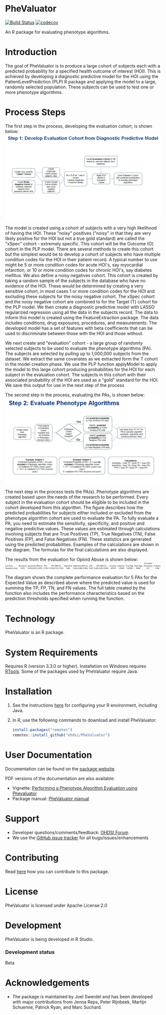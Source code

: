 PheValuator
===========

[![Build Status](https://github.com/OHDSI/PheValuator/workflows/R-CMD-check/badge.svg)](https://github.com/OHDSI/PheValuator/actions?query=workflow%3AR-CMD-check) [![codecov](https://codecov.io/gh/OHDSI/PheValuator/branch/main/graph/badge.svg?token=BVneSqi2IO)](https://codecov.io/gh/OHDSI/PheValuator)

An R package for evaluating phenotype algorithms.


Introduction
============

The goal of PheValuator is to produce a large cohort of subjects each with a predicted probability for a specified health outcome of interest (HOI).  This is achieved by developing a diagnostic predictive model for the HOI using the PatientLevelPrediction (PLP) R package and applying the model to a large, randomly selected population.  These subjects can be used to test one or more phenotype algorithms.  

Process Steps
=============
The first step in the process, developing the evaluation cohort, is shown below:
![](https://github.com/OHDSI/PheValuator/raw/main/vignettes/Figure1.png)

The model is created using a cohort of subjects with a very high likelihood of having the HOI. These "noisy" positives ("noisy" in that they are very likely positive for the HOI but not a true gold standard) are called the "xSpec" cohort - extremely specific.  This cohort will be the Outcome (O) cohort in the PLP model.  There are several methods to create this cohort but the simplest would be to develop a cohort of subjects who have multiple condition codes for the HOI in their patient record.  A typical number to use might be 5 or more condition codes for acute HOI's, say myocardial infarction, or 10 or more condition codes for chronic HOI's, say diabetes mellitus. We also define a noisy negatives cohort.  This cohort is created by taking a random sample of the subjects in the database who have no evidence of the HOI.  These would be determined by creating a very sensitive cohort, in most cases 1 or more condition codes for the HOI and excluding these subjects for the noisy negative cohort.  The xSpec cohort and the noisy negative cohort are combined to for the Target (T) cohort for the PLP model.  We then create a diagnostic predictive model with LASSO regularized regression using all the data in the subjects record. The data to inform this model is created using the FeatureExtraction package.  The data includes conditions, drug exposures, procedures, and measurements.  The developed model has a set of features with beta coefficients that can be used to discriminate between those with the HOI and those without.

We next create and "evaluation" cohort - a large group of randomly selected subjects to be used to evaluate the phenotype algorithms (PA). The subjects are selected by pulling up to 1,000,000 subjects from the dataset.  We extract the same covariates as we extracted form the T cohort in the model creation phase.  We use the PLP function applyModel to apply the model to this large cohort producing probabilities for the HOI for each subject in the evaluation cohort.  The subjects in this cohort with their associated probability of the HOI are used as a "gold" standard for the HOI. We save this output for use in the next step of the process

The second step in the process, evaluating the PAs, is shown below:
![](https://github.com/OHDSI/PheValuator/raw/main/vignettes/Figure2.png)

The next step in the process tests the PA(s).  Phenotype algorithms are created based upon the needs of the research to be performed.  Every subject in the evaluation cohort should be eligible to be included in the cohort developed from this algorithm.  The figure describes how the predicted probabilities for subjects either included or excluded from the phenotype algorithm cohort are used to evaluate the PA.  To fully evaluate a PA, you need to estimate the sensitivity, specificity, and positive and negative predictive values.  These values are estimated through calculations involving subjects that are True Positives (TP), True Negatives (TN), False Positives (FP), and False Negatives (FN).  These statistics are generated using the predicted probabilities.  Examples of the calculations are shown in the diagram.  The formulas for the final calculations are also displayed.

The results from the evaluation for Opioid Abuse is shown below:
![](https://github.com/OHDSI/PheValuator/raw/main/vignettes/Figure3.png)

The diagram shows the complete performance evaluation for 5 PAs for the Expected Value as described above where the predicted value is used for summing the TP, FP, TN, and FN values.  The full table created by the function also includes the performance characteristics based on the prediction thresholds specified when running the function. 

Technology
==========
PheValuator is an R package.

System Requirements
===================
Requires R (version 3.3.0 or higher). Installation on Windows requires [RTools](https://cran.r-project.org/bin/windows/Rtools/). Some of the packages used by PheValuator require Java.

Installation
=============
1. See the instructions [here](https://ohdsi.github.io/Hades/rSetup.html) for configuring your R environment, including Java.
2. In R, use the following commands to download and install PheValuator:

    ```r
    install.packages("remotes")
    remotes::install_github("ohdsi/PheValuator")
    ```

User Documentation
==================
Documentation can be found on the [package website](https://ohdsi.github.io/PheValuator).

PDF versions of the documentation are also available:
* Vignette: [Performing a Phenotype Algorithm Evaluation using Phevaluator](https://github.com/OHDSI/PheValuator/blob/main/inst/doc/EvaluatingPhenotypeAlgorithms.pdf)
* Package manual: [PheValuator manual](https://raw.githubusercontent.com/OHDSI/PheValuator/main/extras/PheValuator.pdf) 


Support
=======
* Developer questions/comments/feedback: <a href="http://forums.ohdsi.org/c/developers">OHDSI Forum</a>
* We use the <a href="https://github.com/OHDSI/PheValuator">GitHub issue tracker</a> for all bugs/issues/enhancements
 
Contributing
============

Read [here](https://ohdsi.github.io/Hades/contribute.html) how you can contribute to this package.

License
=======
PheValuator is licensed under Apache License 2.0

Development
===========
PheValuator is being developed in R Studio.

### Development status

Beta

# Acknowledgements

- The package is maintained by Joel Swerdel and has been developed with major contributions from Jenna Reps, Peter Rijnbeek, Martijn Schuemie, Patrick Ryan, and Marc Suchard.
